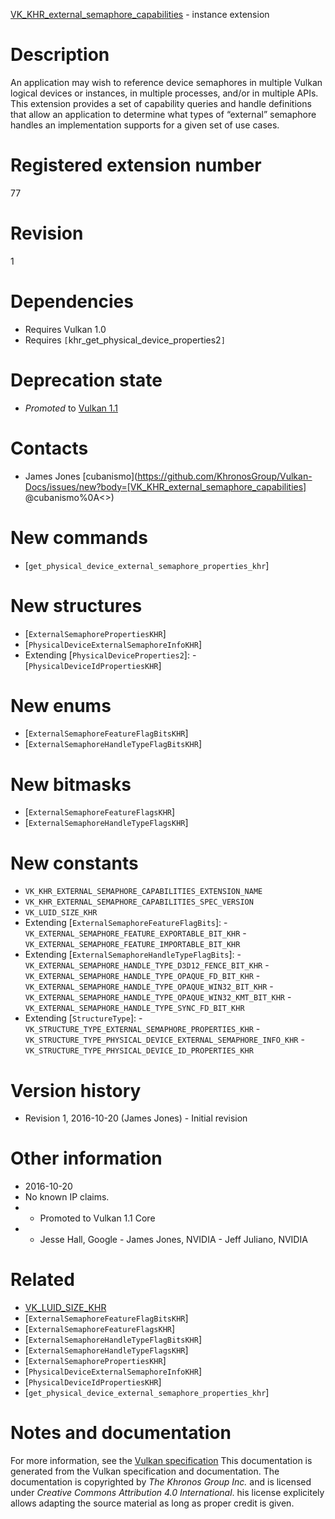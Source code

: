 [VK_KHR_external_semaphore_capabilities](https://www.khronos.org/registry/vulkan/specs/1.3-extensions/man/html/VK_KHR_external_semaphore_capabilities.html) - instance extension

# Description
An application may wish to reference device semaphores in multiple Vulkan
logical devices or instances, in multiple processes, and/or in multiple
APIs.
This extension provides a set of capability queries and handle definitions
that allow an application to determine what types of “external” semaphore
handles an implementation supports for a given set of use cases.

# Registered extension number
77

# Revision
1

# Dependencies
- Requires Vulkan 1.0
- Requires `[`khr_get_physical_device_properties2`]`

# Deprecation state
- *Promoted* to [Vulkan 1.1](https://www.khronos.org/registry/vulkan/specs/1.3-extensions/html/vkspec.html#versions-1.1-promotions)

# Contacts
- James Jones [cubanismo](https://github.com/KhronosGroup/Vulkan-Docs/issues/new?body=[VK_KHR_external_semaphore_capabilities] @cubanismo%0A<<Here describe the issue or question you have about the VK_KHR_external_semaphore_capabilities extension>>)

# New commands
- [`get_physical_device_external_semaphore_properties_khr`]

# New structures
- [`ExternalSemaphorePropertiesKHR`]
- [`PhysicalDeviceExternalSemaphoreInfoKHR`]
- Extending [`PhysicalDeviceProperties2`]:  - [`PhysicalDeviceIdPropertiesKHR`]

# New enums
- [`ExternalSemaphoreFeatureFlagBitsKHR`]
- [`ExternalSemaphoreHandleTypeFlagBitsKHR`]

# New bitmasks
- [`ExternalSemaphoreFeatureFlagsKHR`]
- [`ExternalSemaphoreHandleTypeFlagsKHR`]

# New constants
- `VK_KHR_EXTERNAL_SEMAPHORE_CAPABILITIES_EXTENSION_NAME`
- `VK_KHR_EXTERNAL_SEMAPHORE_CAPABILITIES_SPEC_VERSION`
- `VK_LUID_SIZE_KHR`
- Extending [`ExternalSemaphoreFeatureFlagBits`]:  - `VK_EXTERNAL_SEMAPHORE_FEATURE_EXPORTABLE_BIT_KHR`  - `VK_EXTERNAL_SEMAPHORE_FEATURE_IMPORTABLE_BIT_KHR` 
- Extending [`ExternalSemaphoreHandleTypeFlagBits`]:  - `VK_EXTERNAL_SEMAPHORE_HANDLE_TYPE_D3D12_FENCE_BIT_KHR`  - `VK_EXTERNAL_SEMAPHORE_HANDLE_TYPE_OPAQUE_FD_BIT_KHR`  - `VK_EXTERNAL_SEMAPHORE_HANDLE_TYPE_OPAQUE_WIN32_BIT_KHR`  - `VK_EXTERNAL_SEMAPHORE_HANDLE_TYPE_OPAQUE_WIN32_KMT_BIT_KHR`  - `VK_EXTERNAL_SEMAPHORE_HANDLE_TYPE_SYNC_FD_BIT_KHR` 
- Extending [`StructureType`]:  - `VK_STRUCTURE_TYPE_EXTERNAL_SEMAPHORE_PROPERTIES_KHR`  - `VK_STRUCTURE_TYPE_PHYSICAL_DEVICE_EXTERNAL_SEMAPHORE_INFO_KHR`  - `VK_STRUCTURE_TYPE_PHYSICAL_DEVICE_ID_PROPERTIES_KHR`

# Version history
- Revision 1, 2016-10-20 (James Jones)  - Initial revision

# Other information
* 2016-10-20
* No known IP claims.
*   - Promoted to Vulkan 1.1 Core 
*   - Jesse Hall, Google  - James Jones, NVIDIA  - Jeff Juliano, NVIDIA

# Related
- [VK_LUID_SIZE_KHR]()
- [`ExternalSemaphoreFeatureFlagBitsKHR`]
- [`ExternalSemaphoreFeatureFlagsKHR`]
- [`ExternalSemaphoreHandleTypeFlagBitsKHR`]
- [`ExternalSemaphoreHandleTypeFlagsKHR`]
- [`ExternalSemaphorePropertiesKHR`]
- [`PhysicalDeviceExternalSemaphoreInfoKHR`]
- [`PhysicalDeviceIdPropertiesKHR`]
- [`get_physical_device_external_semaphore_properties_khr`]

# Notes and documentation
For more information, see the [Vulkan specification](https://www.khronos.org/registry/vulkan/specs/1.3-extensions/html/vkspec.html)
This documentation is generated from the Vulkan specification and documentation.
The documentation is copyrighted by *The Khronos Group Inc.* and is licensed under *Creative Commons Attribution 4.0 International*.
his license explicitely allows adapting the source material as long as proper credit is given.
        